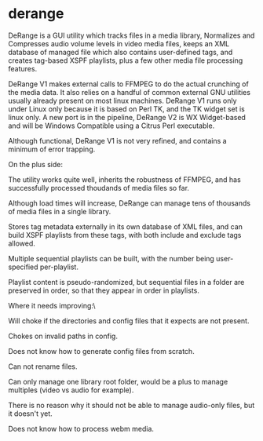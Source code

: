 # derange

DeRange is a GUI utility which tracks files in a media library, Normalizes 
and Compresses audio volume levels in video media files, keeps an XML 
database of managed file which also contains user-defined tags, and creates 
tag-based XSPF playlists, plus a few other media file processing features.

DeRange V1 makes external calls to FFMPEG to do the actual crunching of the 
media data. It also relies on a handful of common external GNU utilities 
usually already present on most linux machines. DeRange V1 runs only under 
Linux only because it is based on  Perl TK, and the TK widget set is linux 
only. A new port is in the pipeline, DeRange V2 is WX Widget-based and will 
be Windows Compatible using a Citrus Perl executable.

Although functional, DeRange V1 is not very refined, and contains a minimum 
of error trapping.

On the plus side:

   The utility works quite well, inherits the robustness of FFMPEG, and has 
   successfully processed thoudands of media files so far.
   
   Although load times will increase, DeRange can manage tens of thousands 
   of media files in a single library. 
   
   Stores tag metadata externally in its own database of XML files, and can 
   build XSPF playlists from these tags, with both include and exclude tags
   allowed. 
   
   Multiple sequential playlists can be built, with the number being user-
   specified per-playlist.
   
   Playlist content is pseudo-randomized, but sequential files in a folder 
   are preserved in order, so that they appear in order in playlists.

Where it needs improving:\

   Will choke if the directories and config files that it expects are not 
   present.
   
   Chokes on invalid paths in config.
   
   Does not know how to generate config files from scratch.

   Can not rename files.
   
   Can only manage one library root folder, would be a plus to manage 
   multiples (video vs audio for example).

   There is no reason why it should not be able to manage audio-only 
   files, but it doesn't yet.
   
   Does not know how to process webm media.
